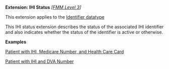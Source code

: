 **Extension: IHI Status** *[[FMM Level 3](guidance.html)]*

This extension applies to the [Identifier datatype](http://hl7.org/fhir/datatypes.html#identifier) 

This IHI status extension describes the status of the associated IHI identifier and also indicates whether the status of the identifier is active or otherwise.

**Examples**

[Patient with IHI, Medicare Number, and Health Care Card](Patient-example0.html)

[Patient with IHI and DVA Number](Patient-example1.html)